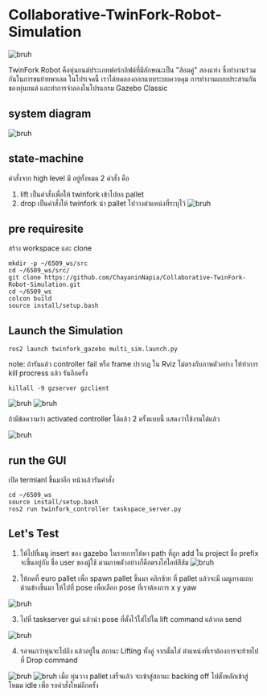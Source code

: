 # Collaborative-TwinFork-Robot-Simulation

![bruh](image/twingif.gif)

TwinFork Robot คือหุ่นยนต์ประเภทฟอร์กลิฟต์ที่มีลักษณะเป็น "ส้อมคู่" สองแท่ง ซึ่งทำงานร่วมกันในการขนย้ายพาเลต ในโปรเจคนี้ เราได้ทดลองออกแบบระบบควบคุม การทำงานแบบประสานกันของหุ่นยนต์ และทำการจำลองในโปรแกรม Gazebo Classic

## system diagram
![bruh](image/diagram.jpg)


## state-machine
คำสั่งจาก high level มี อยู่ทั้งหมด 2 คำสั่ง คือ 
 1. lift เป็นคำสั่งเพื่อให้ twinfork เข้าไปยก pallet 
 2. drop เป็นคำสั่งให้ twinfork นำ pallet ไปวางตำแหน่งที่ระบุไว้
![bruh](image/state.png)
## pre requiresite

สร้าง workspace และ clone
```
mkdir -p ~/6509_ws/src
cd ~/6509_ws/src/
git clone https://github.com/ChayaninNapia/Collaborative-TwinFork-Robot-Simulation.git
cd ~/6509_ws
colcon build
source install/setup.bash
```

## Launch the Simulation

```
ros2 launch twinfork_gazebo multi_sim.launch.py 
```

note: ถ้ารันแล้ว controller fail หรือ frame ปรากฏ ใน Rviz ไม่ตรงกับภาพตัวอย่าง ให้ทำการ kill procress แล้ว รันอีกครั้ง 

```
killall -9 gzserver gzclient
```

![bruh](image/red_log.png)
![bruh](image/green_log.png)

ถ้ามีข้อความว่า activated controller ได้แล้ว 2 ครั้งแบบนี้ แสดงว่าใช้งานได้แล้ว

![bruh](image/rviz.png)

## run the GUI

เปิด termianl ขึ้นมาอีก หน้าแล้วรันคำสั่ง

```
cd ~/6509_ws
source install/setup.bash
ros2 run twinfork_controller taskspace_server.py 
```

## Let's Test

1. ให้ไปที่เมนู insert ของ gazebo ในรายการให้หา path ที่ถูก add ใน project ชื่อ prefix จะขึ้นอยู่กับ ชื่อ user ของผู้ใช้ ตามภาพตัวอย่างก็คือตรงไฮไลท์สีส้ม 
![bruh](image/step1.png)

2. ให้กดที่ euro pallet เพื่อ spawn pallet ขึ้นมา คลิกซ้าย ที่ pallet แล้วจะมี เมนูทางแถบด้านข้างขึ้นมา ให้ไปที่ pose เพื่อเลือก pose ที่เราต้องการ x y yaw

![bruh](image/step01.png)

3. ไปที่ taskserver gui แล้วนำ pose ที่ตั้งไว้ใส่ไปใน lift command แล้วกด send 

![bruh](image/gui.png)

4. รอจนกว่าหุ่นจะไปถึง แล้วอยู่ใน สถานะ Lifting ทั้งคู่ จากนั้นใส่ ตำแหน่งที่เราต้องการจะย้ายไปที่ Drop command

![bruh](image/step02.png)
![bruh](image/step03.png)
เมื่อ หุ่นวาง pallet เสร็จแล้ว จะเข้าสู่สถานะ backing off ไปตั้งหลักเข้าสู่โหมด idle เพื่อ รอคำสั่งใหม่อีกครั้ง